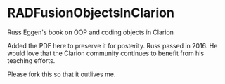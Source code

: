 # RADFusionObjectsInClarion
Russ Eggen's book on OOP and coding objects in Clarion

Added the PDF here to preserve it for posterity. Russ passed in 2016. He would love that the Clarion community continues to benefit from his teaching efforts.  

Please fork this so that it outlives me. 
